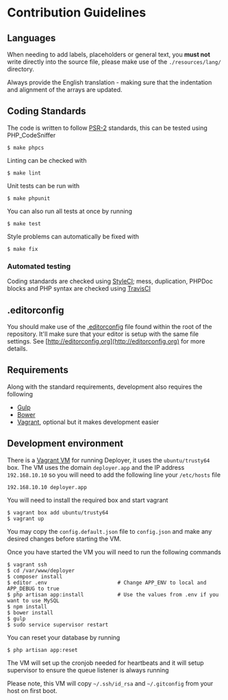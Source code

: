 # Contribution Guidelines

## Languages

When needing to add labels, placeholders or general text, you **must not** write directly into the source file, please make use of the `./resources/lang/` directory.

Always provide the English translation - making sure that the indentation and alignment of the arrays are updated.

## Coding Standards

The code is written to follow [PSR-2](https://github.com/php-fig/fig-standards/blob/master/accepted/PSR-2-coding-style-guide.md) standards, this can be tested using PHP_CodeSniffer

    $ make phpcs

Linting can be checked with

    $ make lint

Unit tests can be run with

    $ make phpunit
    
You can also run all tests at once by running

    $ make test
    
Style problems can automatically be fixed with

    $ make fix


### Automated testing

Coding standards are checked using [StyleCI](https://styleci.io/repos/33559148); mess, duplication, PHPDoc blocks and PHP syntax are checked using [TravisCI](https://travis-ci.org/REBELinBLUE/deployer)

## .editorconfig

You should make use of the [.editorconfig](/.editorconfig) file found within the root of the repository. It'll make sure that your editor is setup with the same file settings. See [http://editorconfig.org](http://editorconfig.org) for more details.

## Requirements

Along with the standard requirements, development also requires the following

- [Gulp](http://gulpjs.com)
- [Bower](http://bower.io)
- [Vagrant](https://www.vagrantup.com/), optional but it makes development easier

## Development environment

There is a [Vagrant VM](https://github.com/REBELinBLUE/deployer-vm) for running Deployer, it uses the `ubuntu/trusty64` box. The VM uses the domain `deployer.app` and the IP address `192.168.10.10` so you will need to add the following line your `/etc/hosts` file

    192.168.10.10 deployer.app

You will need to install the required box and start vagrant

    $ vagrant box add ubuntu/trusty64
    $ vagrant up

You may copy the `config.default.json` file to `config.json` and make any desired changes before starting the VM.

Once you have started the VM you will need to run the following commands

    $ vagrant ssh
    $ cd /var/www/deployer
    $ composer install
    $ editor .env                       # Change APP_ENV to local and APP_DEBUG to true
    $ php artisan app:install           # Use the values from .env if you want to use MySQL
    $ npm install
    $ bower install
    $ gulp
    $ sudo service supervisor restart

You can reset your database by running

    $ php artisan app:reset

The VM will set up the cronjob needed for heartbeats and it will setup supervisor to ensure the queue listener is always running

Please note, this VM will copy `~/.ssh/id_rsa` and `~/.gitconfig` from your host on first boot.
